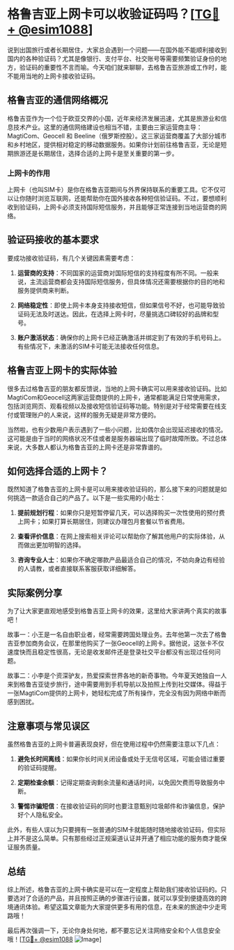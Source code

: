 # 格鲁吉亚上网卡可以收验证码吗？[[TG💪+ @esim1088](https://t.me/s/esim1088)]

说到出国旅行或者长期居住，大家总会遇到一个问题——在国外能不能顺利接收到国内的各种验证码？尤其是像银行、支付平台、社交账号等需要频繁验证身份的地方，验证码的重要性不言而喻。今天咱们就来聊聊，去格鲁吉亚旅游或工作时，能不能用当地的上网卡接收验证码。

## 格鲁吉亚的通信网络概况

格鲁吉亚作为一个位于欧亚交界的小国，近年来经济发展迅速，尤其是旅游业和信息技术产业。这里的通信网络建设也相当不错，主要由三家运营商主导：MagtiCom、Geocell 和 Beeline（俄罗斯控股）。这三家运营商覆盖了大部分城市和乡村地区，提供相对稳定的移动数据服务。如果你计划前往格鲁吉亚，无论是短期旅游还是长期居住，选择合适的上网卡是至关重要的第一步。

### 上网卡的作用

上网卡（也叫SIM卡）是你在格鲁吉亚期间与外界保持联系的重要工具。它不仅可以让你随时浏览互联网，还能帮助你在国外接收各种短信验证码。不过，要想顺利收到验证码，上网卡必须支持国际短信服务，并且能够正常连接到当地运营商的网络。

## 验证码接收的基本要求

要成功接收验证码，有几个关键因素需要考虑：

1. **运营商的支持**：不同国家的运营商对国际短信的支持程度有所不同。一般来说，主流运营商都会支持国际短信服务，但具体情况还需要根据你的目的地和服务提供商来判断。
   
2. **网络稳定性**：即使上网卡本身支持接收短信，但如果信号不好，也可能导致验证码无法及时送达。因此，在选择上网卡时，尽量挑选口碑较好的品牌和型号。

3. **账户激活状态**：确保你的上网卡已经正确激活并绑定到了有效的手机号码上。有些情况下，未激活的SIM卡可能无法接收任何信息。

## 格鲁吉亚上网卡的实际体验

很多去过格鲁吉亚的朋友都反馈说，当地的上网卡确实可以用来接收验证码。比如MagtiCom和Geocell这两家运营商提供的上网卡，通常都能满足日常使用需求，包括浏览网页、观看视频以及接收短信验证码等功能。特别是对于经常需要在线支付或管理账户的人来说，这样的服务无疑是非常方便的。

当然啦，也有少数用户表示遇到了一些小问题，比如偶尔会出现延迟接收的情况。这可能是由于当时的网络状况不佳或者是服务器端出现了临时故障所致。不过总体来说，大多数人都认为格鲁吉亚的上网卡还是非常靠谱的。

## 如何选择合适的上网卡？

既然知道了格鲁吉亚的上网卡是可以用来接收验证码的，那么接下来的问题就是如何挑选一款适合自己的产品了。以下是一些实用的小贴士：

1. **提前规划行程**：如果你只是短暂停留几天，可以选择购买一次性使用的预付费上网卡；如果打算长期居住，则建议办理包月套餐以节省费用。

2. **查看评价信息**：在网上搜索相关评论可以帮助你了解其他用户的实际体验，从而做出更加明智的选择。

3. **咨询专业人士**：如果你不确定哪款产品最适合自己的情况，不妨向身边有经验的人请教，或者直接联系客服获取详细解答。

## 实际案例分享

为了让大家更直观地感受到格鲁吉亚上网卡的效果，这里给大家讲两个真实的故事吧！

故事一：小王是一名自由职业者，经常需要跨国处理业务。去年他第一次去了格鲁吉亚参加商务会议，在那里他购买了一张Geocell的上网卡。据他说，这张卡不仅速度快而且稳定性很高，无论是收发邮件还是登录社交平台都没有出现过任何问题。

故事二：小李是个资深驴友，热爱探索世界各地的新奇事物。今年夏天她独自一人来到格鲁吉亚徒步旅行，途中需要用到手机导航以及拍照上传到社交媒体。得益于一张MagtiCom提供的上网卡，她轻松完成了所有操作，完全没有因为网络中断而感到困扰。

## 注意事项与常见误区

虽然格鲁吉亚的上网卡普遍表现良好，但在使用过程中仍然需要注意以下几点：

1. **避免长时间离线**：如果你长时间关闭设备或处于无信号区域，可能会错过重要的验证码提醒。

2. **定期检查余额**：记得定期查询剩余流量和通话时间，以免因欠费而导致服务中断。

3. **警惕诈骗短信**：在接收验证码的同时也要注意甄别垃圾邮件和诈骗信息，保护好个人隐私安全。

此外，有些人误以为只要拥有一张普通的SIM卡就能随时随地接收验证码，但实际上并不是这么简单。只有那些经过正规渠道认证并开通了相应功能的服务商才能保证服务质量。

## 总结

综上所述，格鲁吉亚的上网卡确实是可以在一定程度上帮助我们接收验证码的。只要选对了合适的产品，并且按照正确的步骤进行设置，就可以享受到便捷高效的跨境通讯体验。希望这篇文章能为大家提供更多有用的信息，在未来的旅途中少走弯路哦！

最后再次强调一下，无论你身处何地，都不要忘记关注网络安全和个人信息安全哦！[[TG💪+ @esim1088](https://t.me/s/esim1088) ![Image](https://i.postimg.cc/4NQfJmqS/Snipaste-2025-05-13-00-14-12.png)]